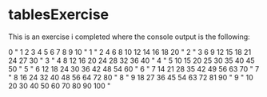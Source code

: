 # tablesExercise

This is an exercise i completed where the console output is the following:

0 "   1      2      3      4      5      6      7      8      9     10   "
1 "   2      4      6      8     10     12     14     16     18     20   "
2 "   3      6      9     12     15     18     21     24     27     30   "
3 "   4      8     12     16     20     24     28     32     36     40   "
4 "   5     10     15     20     25     30     35     40     45     50   "
5 "   6     12     18     24     30     36     42     48     54     60   "
6 "   7     14     21     28     35     42     49     56     63     70   "
7 "   8     16     24     32     40     48     56     64     72     80   "
8 "   9     18     27     36     45     54     63     72     81     90   "
9 "  10     20     30     40     50     60     70     80     90     100   "
